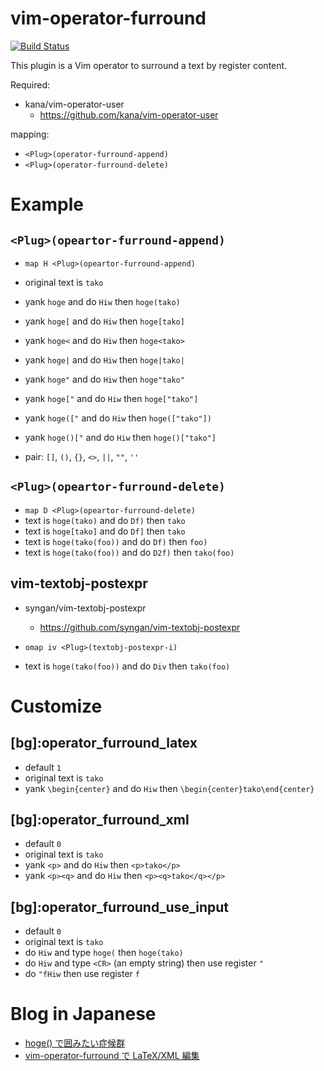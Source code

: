 vim-operator-furround
=====================

[![Build Status](https://travis-ci.org/syngan/vim-operator-furround.png?branch=master)](https://travis-ci.org/syngan/vim-operator-furround)

This plugin is a Vim operator to surround a text by register content.

Required:
- kana/vim-operator-user
    - https://github.com/kana/vim-operator-user

mapping:
- `<Plug>(operator-furround-append)`
- `<Plug>(operator-furround-delete)`

# Example

## `<Plug>(opeartor-furround-append)`

- `map H <Plug>(opeartor-furround-append)`
- original text is `tako`
- yank `hoge` and do `Hiw` then `hoge(tako)`
- yank `hoge[` and do `Hiw` then `hoge[tako]`
- yank `hoge<` and do `Hiw` then `hoge<tako>`
- yank `hoge|` and do `Hiw` then `hoge|tako|`
- yank `hoge"` and do `Hiw` then `hoge"tako"`

- yank `hoge["` and do `Hiw` then `hoge["tako"]`
- yank `hoge(["` and do `Hiw` then `hoge(["tako"])`
- yank `hoge()["` and do `Hiw` then `hoge()["tako"]`

- pair: `[]`, `()`, `{}`, `<>`, `||`, `""`, `''`

## `<Plug>(opeartor-furround-delete)`

- `map D <Plug>(opeartor-furround-delete)`
- text is `hoge(tako)` and do `Df)` then `tako`
- text is `hoge[tako]` and do `Df]` then `tako`
- text is `hoge(tako(foo))` and do `Df)` then `foo)`
- text is `hoge(tako(foo))` and do `D2f)` then `tako(foo)`

## vim-textobj-postexpr

- syngan/vim-textobj-postexpr
    - https://github.com/syngan/vim-textobj-postexpr

- `omap iv <Plug>(textobj-postexpr-i)`
- text is `hoge(tako(foo))` and do `Div` then `tako(foo)`

# Customize

## [bg]:operator_furround_latex

- default `1`
- original text is `tako`
- yank `\begin{center}` and do `Hiw` then `\begin{center}tako\end{center}`

## [bg]:operator_furround_xml

- default `0`
- original text is `tako`
- yank `<p>` and do `Hiw` then `<p>tako</p>`
- yank `<p><q>` and do `Hiw` then `<p><q>tako</q></p>`

## [bg]:operator_furround_use_input

- default `0`
- original text is `tako`
- do `Hiw` and type `hoge(` then `hoge(tako)`
- do `Hiw` and type `<CR>` (an empty string) then use register `"`
- do `"fHiw` then use register `f`

# Blog in Japanese

- [hoge() で囲みたい症候群](http://d.hatena.ne.jp/syngan/20140301/1393676442)
- [vim-operator-furround で LaTeX/XML 編集](http://d.hatena.ne.jp/syngan/20140304/1393876531)
